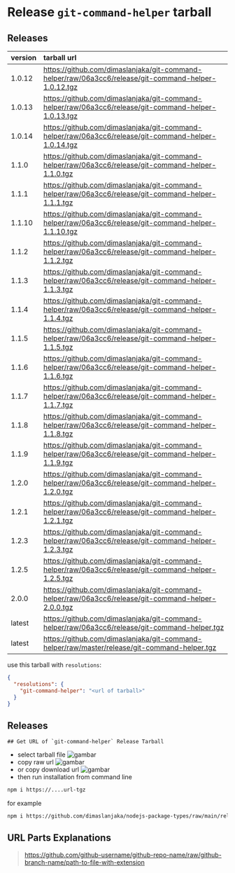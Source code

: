 # Release `git-command-helper` tarball
## Releases
| version | tarball url |
| :--- | :--- |
| 1.0.12 | https://github.com/dimaslanjaka/git-command-helper/raw/06a3cc6/release/git-command-helper-1.0.12.tgz |
| 1.0.13 | https://github.com/dimaslanjaka/git-command-helper/raw/06a3cc6/release/git-command-helper-1.0.13.tgz |
| 1.0.14 | https://github.com/dimaslanjaka/git-command-helper/raw/06a3cc6/release/git-command-helper-1.0.14.tgz |
| 1.1.0 | https://github.com/dimaslanjaka/git-command-helper/raw/06a3cc6/release/git-command-helper-1.1.0.tgz |
| 1.1.1 | https://github.com/dimaslanjaka/git-command-helper/raw/06a3cc6/release/git-command-helper-1.1.1.tgz |
| 1.1.10 | https://github.com/dimaslanjaka/git-command-helper/raw/06a3cc6/release/git-command-helper-1.1.10.tgz |
| 1.1.2 | https://github.com/dimaslanjaka/git-command-helper/raw/06a3cc6/release/git-command-helper-1.1.2.tgz |
| 1.1.3 | https://github.com/dimaslanjaka/git-command-helper/raw/06a3cc6/release/git-command-helper-1.1.3.tgz |
| 1.1.4 | https://github.com/dimaslanjaka/git-command-helper/raw/06a3cc6/release/git-command-helper-1.1.4.tgz |
| 1.1.5 | https://github.com/dimaslanjaka/git-command-helper/raw/06a3cc6/release/git-command-helper-1.1.5.tgz |
| 1.1.6 | https://github.com/dimaslanjaka/git-command-helper/raw/06a3cc6/release/git-command-helper-1.1.6.tgz |
| 1.1.7 | https://github.com/dimaslanjaka/git-command-helper/raw/06a3cc6/release/git-command-helper-1.1.7.tgz |
| 1.1.8 | https://github.com/dimaslanjaka/git-command-helper/raw/06a3cc6/release/git-command-helper-1.1.8.tgz |
| 1.1.9 | https://github.com/dimaslanjaka/git-command-helper/raw/06a3cc6/release/git-command-helper-1.1.9.tgz |
| 1.2.0 | https://github.com/dimaslanjaka/git-command-helper/raw/06a3cc6/release/git-command-helper-1.2.0.tgz |
| 1.2.1 | https://github.com/dimaslanjaka/git-command-helper/raw/06a3cc6/release/git-command-helper-1.2.1.tgz |
| 1.2.3 | https://github.com/dimaslanjaka/git-command-helper/raw/06a3cc6/release/git-command-helper-1.2.3.tgz |
| 1.2.5 | https://github.com/dimaslanjaka/git-command-helper/raw/06a3cc6/release/git-command-helper-1.2.5.tgz |
| 2.0.0 | https://github.com/dimaslanjaka/git-command-helper/raw/06a3cc6/release/git-command-helper-2.0.0.tgz |
| latest | https://github.com/dimaslanjaka/git-command-helper/raw/06a3cc6/release/git-command-helper.tgz |
| latest | https://github.com/dimaslanjaka/git-command-helper/raw/master/release/git-command-helper.tgz |

use this tarball with `resolutions`:
```json
{
  "resolutions": {
    "git-command-helper": "<url of tarball>"
  }
}
```

## Releases

    ## Get URL of `git-command-helper` Release Tarball
- select tarball file
![gambar](https://user-images.githubusercontent.com/12471057/203216375-8af4b5d9-00c2-40fb-8d3d-d220beaabd46.png)
- copy raw url
![gambar](https://user-images.githubusercontent.com/12471057/203216508-7590cbb9-a1ce-47d6-96ca-8d82149f0762.png)
- or copy download url
![gambar](https://user-images.githubusercontent.com/12471057/203216541-3807d2c3-5213-49f3-b93d-c626dbae3b2e.png)
- then run installation from command line
```bash
npm i https://....url-tgz
```
for example
```bash
npm i https://github.com/dimaslanjaka/nodejs-package-types/raw/main/release/nodejs-package-types.tgz
```

## URL Parts Explanations
> https://github.com/github-username/github-repo-name/raw/github-branch-name/path-to-file-with-extension
